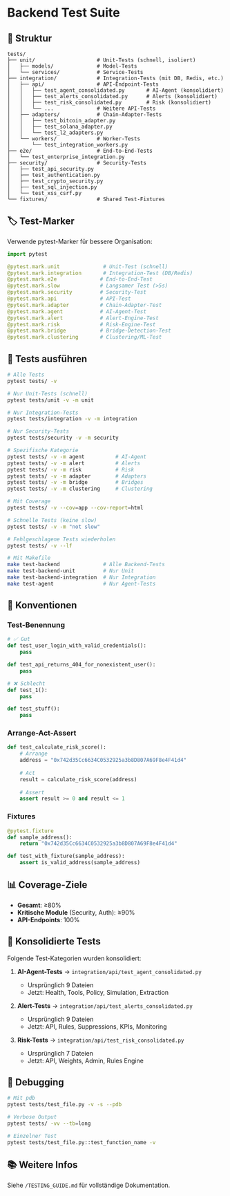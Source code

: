 # Backend Test Suite

## 📁 Struktur

```
tests/
├── unit/                    # Unit-Tests (schnell, isoliert)
│   ├── models/              # Model-Tests
│   └── services/            # Service-Tests
├── integration/             # Integration-Tests (mit DB, Redis, etc.)
│   ├── api/                 # API-Endpoint-Tests
│   │   ├── test_agent_consolidated.py       # AI-Agent (konsolidiert)
│   │   ├── test_alerts_consolidated.py      # Alerts (konsolidiert)
│   │   ├── test_risk_consolidated.py        # Risk (konsolidiert)
│   │   └── ...              # Weitere API-Tests
│   ├── adapters/            # Chain-Adapter-Tests
│   │   ├── test_bitcoin_adapter.py
│   │   ├── test_solana_adapter.py
│   │   └── test_l2_adapters.py
│   └── workers/             # Worker-Tests
│       └── test_integration_workers.py
├── e2e/                     # End-to-End-Tests
│   └── test_enterprise_integration.py
├── security/                # Security-Tests
│   ├── test_api_security.py
│   ├── test_authentication.py
│   ├── test_crypto_security.py
│   ├── test_sql_injection.py
│   └── test_xss_csrf.py
└── fixtures/                # Shared Test-Fixtures
```

## 🏷️ Test-Marker

Verwende pytest-Marker für bessere Organisation:

```python
import pytest

@pytest.mark.unit              # Unit-Test (schnell)
@pytest.mark.integration       # Integration-Test (DB/Redis)
@pytest.mark.e2e              # End-to-End-Test
@pytest.mark.slow             # Langsamer Test (>5s)
@pytest.mark.security         # Security-Test
@pytest.mark.api              # API-Test
@pytest.mark.adapter          # Chain-Adapter-Test
@pytest.mark.agent            # AI-Agent-Test
@pytest.mark.alert            # Alert-Engine-Test
@pytest.mark.risk             # Risk-Engine-Test
@pytest.mark.bridge           # Bridge-Detection-Test
@pytest.mark.clustering       # Clustering/ML-Test
```

## 🚀 Tests ausführen

```bash
# Alle Tests
pytest tests/ -v

# Nur Unit-Tests (schnell)
pytest tests/unit -v -m unit

# Nur Integration-Tests
pytest tests/integration -v -m integration

# Nur Security-Tests
pytest tests/security -v -m security

# Spezifische Kategorie
pytest tests/ -v -m agent          # AI-Agent
pytest tests/ -v -m alert          # Alerts
pytest tests/ -v -m risk           # Risk
pytest tests/ -v -m adapter        # Adapters
pytest tests/ -v -m bridge         # Bridges
pytest tests/ -v -m clustering     # Clustering

# Mit Coverage
pytest tests/ -v --cov=app --cov-report=html

# Schnelle Tests (keine slow)
pytest tests/ -v -m "not slow"

# Fehlgeschlagene Tests wiederholen
pytest tests/ -v --lf

# Mit Makefile
make test-backend              # Alle Backend-Tests
make test-backend-unit         # Nur Unit
make test-backend-integration  # Nur Integration
make test-agent                # Nur Agent-Tests
```

## 📝 Konventionen

### Test-Benennung

```python
# ✅ Gut
def test_user_login_with_valid_credentials():
    pass

def test_api_returns_404_for_nonexistent_user():
    pass

# ❌ Schlecht
def test_1():
    pass

def test_stuff():
    pass
```

### Arrange-Act-Assert

```python
def test_calculate_risk_score():
    # Arrange
    address = "0x742d35Cc6634C0532925a3b8D807A69F8e4F41d4"
    
    # Act
    result = calculate_risk_score(address)
    
    # Assert
    assert result >= 0 and result <= 1
```

### Fixtures

```python
@pytest.fixture
def sample_address():
    return "0x742d35Cc6634C0532925a3b8D807A69F8e4F41d4"

def test_with_fixture(sample_address):
    assert is_valid_address(sample_address)
```

## 📊 Coverage-Ziele

- **Gesamt**: ≥80%
- **Kritische Module** (Security, Auth): ≥90%
- **API-Endpoints**: 100%

## 🔄 Konsolidierte Tests

Folgende Test-Kategorien wurden konsolidiert:

1. **AI-Agent-Tests** → `integration/api/test_agent_consolidated.py`
   - Ursprünglich 9 Dateien
   - Jetzt: Health, Tools, Policy, Simulation, Extraction

2. **Alert-Tests** → `integration/api/test_alerts_consolidated.py`
   - Ursprünglich 9 Dateien
   - Jetzt: API, Rules, Suppressions, KPIs, Monitoring

3. **Risk-Tests** → `integration/api/test_risk_consolidated.py`
   - Ursprünglich 7 Dateien
   - Jetzt: API, Weights, Admin, Rules Engine

## 🐛 Debugging

```bash
# Mit pdb
pytest tests/test_file.py -v -s --pdb

# Verbose Output
pytest tests/ -vv --tb=long

# Einzelner Test
pytest tests/test_file.py::test_function_name -v
```

## 📚 Weitere Infos

Siehe `/TESTING_GUIDE.md` für vollständige Dokumentation.
